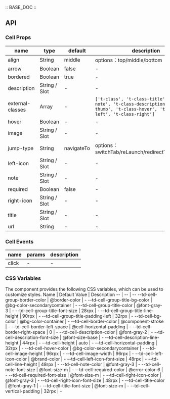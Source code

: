 :: BASE_DOC ::

## API

### Cell Props

 name             | type          | default    | description                                                                                                                              | required 
------------------|---------------|------------|------------------------------------------------------------------------------------------------------------------------------------------|----------
 align            | String        | middle     | options：top/middle/bottom                                                                                                                | N        
 arrow            | Boolean       | false      | \-                                                                                                                                       | N        
 bordered         | Boolean       | true       | \-                                                                                                                                       | N        
 description      | String / Slot | -          | \-                                                                                                                                       | N        
 external-classes | Array         | -          | `['t-class', 't-class-title', 't-class-note', 't-class-description', 't-class-thumb', 't-class-hover', 't-class-left', 't-class-right']` | N        
 hover            | Boolean       | -          | \-                                                                                                                                       | N        
 image            | String / Slot | -          | \-                                                                                                                                       | N        
 jump-type        | String        | navigateTo | options：switchTab/reLaunch/redirectTo/navigateTo                                                                                         | N        
 left-icon        | String / Slot | -          | \-                                                                                                                                       | N        
 note             | String / Slot | -          | \-                                                                                                                                       | N        
 required         | Boolean       | false      | \-                                                                                                                                       | N        
 right-icon       | String / Slot | -          | \-                                                                                                                                       | N        
 title            | String / Slot | -          | \-                                                                                                                                       | N        
 url              | String        | -          | \-                                                                                                                                       | N        

### Cell Events

 name  | params | description 
-------|--------|-------------
 click | -      | \-          

### CSS Variables

The component provides the following CSS variables, which can be used to customize styles.
Name | Default Value | Description
-- | -- | --
--td-cell-group-border-color | @border-color | -
--td-cell-group-title-bg-color | @bg-color-secondarycontainer | -
--td-cell-group-title-color | @font-gray-3 | -
--td-cell-group-title-font-size | 28rpx | -
--td-cell-group-title-line-height | 90rpx | -
--td-cell-group-title-padding-left | 32rpx | -
--td-cell-bg-color | @bg-color-container | -
--td-cell-border-color | @component-stroke | -
--td-cell-border-left-space | @cell-horizontal-padding | -
--td-cell-border-right-space | 0 | -
--td-cell-description-color | @font-gray-2 | -
--td-cell-description-font-size | @font-size-base | -
--td-cell-description-line-height | 44rpx | -
--td-cell-height | auto | -
--td-cell-horizontal-padding | 32rpx | -
--td-cell-hover-color | @bg-color-secondarycontainer | -
--td-cell-image-height | 96rpx | -
--td-cell-image-width | 96rpx | -
--td-cell-left-icon-color | @brand-color | -
--td-cell-left-icon-font-size | 48rpx | -
--td-cell-line-height | 48rpx | -
--td-cell-note-color | @font-gray-3 | -
--td-cell-note-font-size | @font-size-m | -
--td-cell-required-color | @error-color-6 | -
--td-cell-required-font-size | @font-size-m | -
--td-cell-right-icon-color | @font-gray-3 | -
--td-cell-right-icon-font-size | 48rpx | -
--td-cell-title-color | @font-gray-1 | -
--td-cell-title-font-size | @font-size-m | -
--td-cell-vertical-padding | 32rpx | - 
